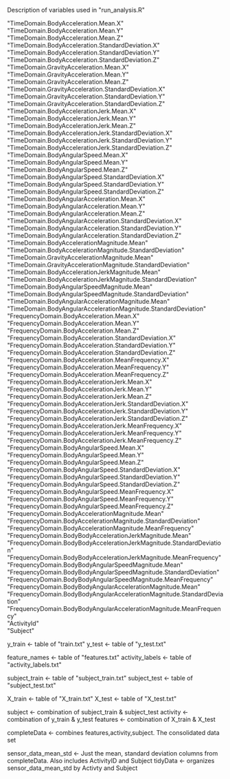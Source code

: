 Description of variables used in "run_analysis.R"

 "TimeDomain.BodyAcceleration.Mean.X"                                    
 "TimeDomain.BodyAcceleration.Mean.Y"                                    
 "TimeDomain.BodyAcceleration.Mean.Z"                                    
 "TimeDomain.BodyAcceleration.StandardDeviation.X"                       
 "TimeDomain.BodyAcceleration.StandardDeviation.Y"                       
 "TimeDomain.BodyAcceleration.StandardDeviation.Z"                       
 "TimeDomain.GravityAcceleration.Mean.X"                                 
 "TimeDomain.GravityAcceleration.Mean.Y"                                 
 "TimeDomain.GravityAcceleration.Mean.Z"                                 
 "TimeDomain.GravityAcceleration.StandardDeviation.X"                    
 "TimeDomain.GravityAcceleration.StandardDeviation.Y"                    
 "TimeDomain.GravityAcceleration.StandardDeviation.Z"                    
 "TimeDomain.BodyAccelerationJerk.Mean.X"                                
 "TimeDomain.BodyAccelerationJerk.Mean.Y"                                
 "TimeDomain.BodyAccelerationJerk.Mean.Z"                                
 "TimeDomain.BodyAccelerationJerk.StandardDeviation.X"                   
 "TimeDomain.BodyAccelerationJerk.StandardDeviation.Y"                   
 "TimeDomain.BodyAccelerationJerk.StandardDeviation.Z"                   
 "TimeDomain.BodyAngularSpeed.Mean.X"                                    
 "TimeDomain.BodyAngularSpeed.Mean.Y"                                    
 "TimeDomain.BodyAngularSpeed.Mean.Z"                                    
 "TimeDomain.BodyAngularSpeed.StandardDeviation.X"                       
 "TimeDomain.BodyAngularSpeed.StandardDeviation.Y"                       
 "TimeDomain.BodyAngularSpeed.StandardDeviation.Z"                       
 "TimeDomain.BodyAngularAcceleration.Mean.X"                             
 "TimeDomain.BodyAngularAcceleration.Mean.Y"                             
 "TimeDomain.BodyAngularAcceleration.Mean.Z"                             
 "TimeDomain.BodyAngularAcceleration.StandardDeviation.X"                
 "TimeDomain.BodyAngularAcceleration.StandardDeviation.Y"                
 "TimeDomain.BodyAngularAcceleration.StandardDeviation.Z"                
 "TimeDomain.BodyAccelerationMagnitude.Mean"                             
 "TimeDomain.BodyAccelerationMagnitude.StandardDeviation"                
 "TimeDomain.GravityAccelerationMagnitude.Mean"                          
 "TimeDomain.GravityAccelerationMagnitude.StandardDeviation"             
 "TimeDomain.BodyAccelerationJerkMagnitude.Mean"                         
 "TimeDomain.BodyAccelerationJerkMagnitude.StandardDeviation"            
 "TimeDomain.BodyAngularSpeedMagnitude.Mean"                             
 "TimeDomain.BodyAngularSpeedMagnitude.StandardDeviation"                
 "TimeDomain.BodyAngularAccelerationMagnitude.Mean"                      
 "TimeDomain.BodyAngularAccelerationMagnitude.StandardDeviation"         
 "FrequencyDomain.BodyAcceleration.Mean.X"                               
 "FrequencyDomain.BodyAcceleration.Mean.Y"                               
 "FrequencyDomain.BodyAcceleration.Mean.Z"                               
 "FrequencyDomain.BodyAcceleration.StandardDeviation.X"                  
 "FrequencyDomain.BodyAcceleration.StandardDeviation.Y"                  
 "FrequencyDomain.BodyAcceleration.StandardDeviation.Z"                  
 "FrequencyDomain.BodyAcceleration.MeanFrequency.X"                      
 "FrequencyDomain.BodyAcceleration.MeanFrequency.Y"                      
 "FrequencyDomain.BodyAcceleration.MeanFrequency.Z"                      
 "FrequencyDomain.BodyAccelerationJerk.Mean.X"                           
 "FrequencyDomain.BodyAccelerationJerk.Mean.Y"                           
 "FrequencyDomain.BodyAccelerationJerk.Mean.Z"                           
 "FrequencyDomain.BodyAccelerationJerk.StandardDeviation.X"              
 "FrequencyDomain.BodyAccelerationJerk.StandardDeviation.Y"              
 "FrequencyDomain.BodyAccelerationJerk.StandardDeviation.Z"              
 "FrequencyDomain.BodyAccelerationJerk.MeanFrequency.X"                  
 "FrequencyDomain.BodyAccelerationJerk.MeanFrequency.Y"                  
 "FrequencyDomain.BodyAccelerationJerk.MeanFrequency.Z"                  
 "FrequencyDomain.BodyAngularSpeed.Mean.X"                               
 "FrequencyDomain.BodyAngularSpeed.Mean.Y"                               
 "FrequencyDomain.BodyAngularSpeed.Mean.Z"                               
 "FrequencyDomain.BodyAngularSpeed.StandardDeviation.X"                  
 "FrequencyDomain.BodyAngularSpeed.StandardDeviation.Y"                  
 "FrequencyDomain.BodyAngularSpeed.StandardDeviation.Z"                  
 "FrequencyDomain.BodyAngularSpeed.MeanFrequency.X"                      
 "FrequencyDomain.BodyAngularSpeed.MeanFrequency.Y"                      
 "FrequencyDomain.BodyAngularSpeed.MeanFrequency.Z"                      
 "FrequencyDomain.BodyAccelerationMagnitude.Mean"                        
 "FrequencyDomain.BodyAccelerationMagnitude.StandardDeviation"           
 "FrequencyDomain.BodyAccelerationMagnitude.MeanFrequency"               
 "FrequencyDomain.BodyBodyAccelerationJerkMagnitude.Mean"                
 "FrequencyDomain.BodyBodyAccelerationJerkMagnitude.StandardDeviation"   
 "FrequencyDomain.BodyBodyAccelerationJerkMagnitude.MeanFrequency"       
 "FrequencyDomain.BodyBodyAngularSpeedMagnitude.Mean"                    
 "FrequencyDomain.BodyBodyAngularSpeedMagnitude.StandardDeviation"       
 "FrequencyDomain.BodyBodyAngularSpeedMagnitude.MeanFrequency"           
 "FrequencyDomain.BodyBodyAngularAccelerationMagnitude.Mean"             
 "FrequencyDomain.BodyBodyAngularAccelerationMagnitude.StandardDeviation"
 "FrequencyDomain.BodyBodyAngularAccelerationMagnitude.MeanFrequency"    
 "ActivityId"                                                            
 "Subject"



y_train <- table of "train.txt"
y_test <- table of "y_test.txt"

feature_names <- table of "features.txt"
activity_labels <- table of "activity_labels.txt"

subject_train <- table of "subject_train.txt"
subject_test <- table of "subject_test.txt"

X_train <- table of "X_train.txt"
X_test <- table of "X_test.txt"

subject <- combination of subject_train & subject_test
activity <- combination of y_train & y_test
features <- combination of X_train & X_test

completeData <- combines features,activity,subject. The consolidated data set

sensor_data_mean_std <- Just the mean, standard deviation columns from completeData. Also includes ActivityID and Subject
tidyData <- organizes sensor_data_mean_std by Activty and Subject


